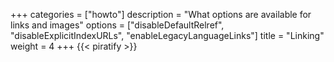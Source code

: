 +++
categories = ["howto"]
description = "What options are available for links and images"
options = ["disableDefaultRelref", "disableExplicitIndexURLs", "enableLegacyLanguageLinks"]
title = "Linking"
weight = 4
+++
{{< piratify >}}